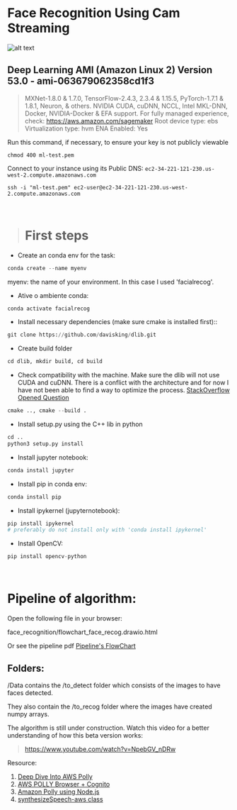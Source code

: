 # Face Recognition Using Cam Streaming

![alt text](https://github.com/dental-informatics-org/cam_face_recognition_app/blob/main/logodent.png?raw=true)

## Deep Learning AMI (Amazon Linux 2) Version 53.0 - ami-063679062358cd1f3
>MXNet-1.8.0 & 1.7.0, TensorFlow-2.4.3, 2.3.4 & 1.15.5, PyTorch-1.7.1 & 1.8.1, Neuron, & others. NVIDIA CUDA, cuDNN, NCCL, Intel MKL-DNN, Docker, NVIDIA-Docker & EFA support. For fully managed experience, check: https://aws.amazon.com/sagemaker
Root device type: ebs Virtualization type: hvm ENA Enabled: Yes

Run this command, if necessary, to ensure your key is not publicly viewable

```
chmod 400 ml-test.pem
```

Connect to your instance using its Public DNS: `ec2-34-221-121-230.us-west-2.compute.amazonaws.com
`
```
ssh -i "ml-test.pem" ec2-user@ec2-34-221-121-230.us-west-2.compute.amazonaws.com
```
</br>

> # First steps
- Create an conda env for the task:

```python
conda create --name myenv
```
 myenv: the name of your environment. In this case I used 'facialrecog'.

 - Ative o ambiente conda:
 ```python
 conda activate facialrecog
 ```

- Install necessary dependencies (make sure cmake is installed first)::

```python
git clone https://github.com/davisking/dlib.git
```
- Create build folder
```python
cd dlib, mkdir build, cd build
```
- Check compatibility with the machine. Make sure the dlib will not use CUDA and cuDNN. There is a conflict with the architecture and for now I have not been able to find a way to optimize the process.
[StackOverflow Opened Question](https://stackoverflow.com/questions/69966148/dlib-in-face-recognition-are-not-working-well-with-cuda-in-ec2-amazon-deeplearni)

```python
cmake .., cmake --build .
```
- Install setup.py using the C++ lib in python
```python
cd ..
python3 setup.py install
```

- Install jupyter notebook:
```python
conda install jupyter
```

- Install pip in conda env:

```python
conda install pip
```

- Install ipykernel (jupyternotebook):

```python
pip install ipykernel
# preferably do not install only with 'conda install ipykernel'
```

- Install OpenCV:
```python
pip install opencv-python
```
</br>

# Pipeline of algorithm:

Open the following file in your browser:

 face_recognition/flowchart_face_recog.drawio.html

 Or see the pipeline pdf
 [Pipeline's FlowChart](https://github.com/dental-informatics-org/dental.informatics.org/blob/main/face_recognition/Preview.pdf)
 ## Folders:

 /Data contains the /to_detect folder which consists of the images to have faces detected.

 They also contain the /to_recog folder where the images have created numpy arrays.

 The algorithm is still under construction. Watch this video for a better understanding of how this beta version works:

 > https://www.youtube.com/watch?v=NpebGV_nDRw






Resource:
1. [Deep Dive Into AWS Polly](https://labrlearning.medium.com/a-deep-dive-into-amazon-polly-3672baf6c624)
2. [AWS POLLY Browser + Cognito](https://docs.aws.amazon.com/sdk-for-javascript/v2/developer-guide/getting-started-browser.html)
3. [Amazon Polly using Node.js](https://medium.com/@anaptfox/getting-started-with-amazon-polly-using-node-js-345e84dbd23d)
4. [synthesizeSpeech-aws class](https://docs.aws.amazon.com/AWSJavaScriptSDK/latest/AWS/Polly.html#synthesizeSpeech-property)